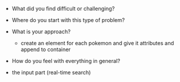 * What did you find difficult or challenging?
* Where do you start with this type of problem?
* What is your approach?
  * create an element for each pokemon and give it attributes and append to container

* How do you feel with everything in general?

* the input part (real-time search)
